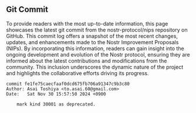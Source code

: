 ## Git Commit
To provide readers with the most up-to-date information, this page showcases the latest git commit from the nostr-protocol/nips repository on GitHub. This commit log offers a snapshot of the most recent changes, updates, and enhancements made to the Nostr Improvement Proposals (NIPs). By incorporating this information, readers can gain insight into the ongoing development and evolution of the Nostr protocol, ensuring they are informed about the latest contributions and modifications from the community. This inclusion underscores the dynamic nature of the project and highlights the collaborative efforts driving its progress.

```shell
commit fe1fe75caecfaaf0dcd675fb706a91347c9b3c80
Author: Asai Toshiya <to.asai.60@gmail.com>
Date:   Sat Nov 30 15:57:50 2024 +0900

    mark kind 30001 as deprecated.
```

